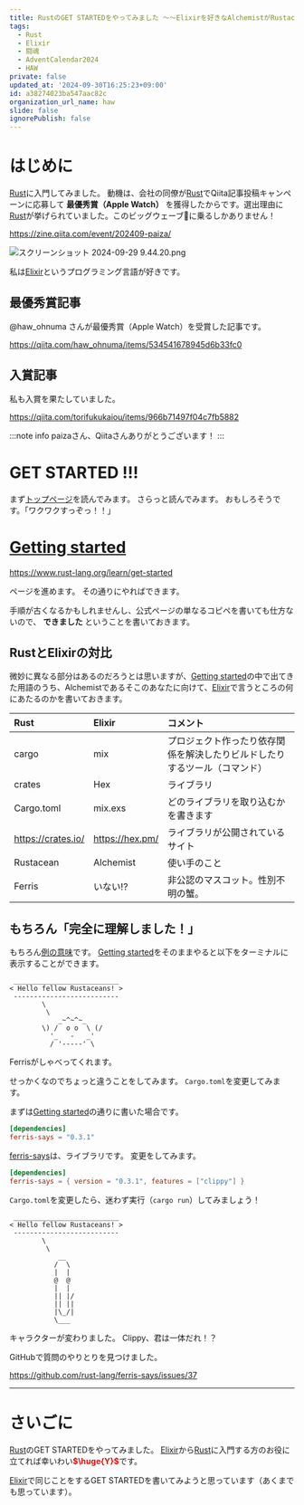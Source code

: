 ```yaml
---
title: RustのGET STARTEDをやってみました 〜〜Elixirを好きなAlchemistがRustaceanにもなるまで〜〜
tags:
  - Rust
  - Elixir
  - 闘魂
  - AdventCalendar2024
  - HAW
private: false
updated_at: '2024-09-30T16:25:23+09:00'
id: a38274023ba547aac82c
organization_url_name: haw
slide: false
ignorePublish: false
---
```

# はじめに

[Rust](https://www.rust-lang.org/)に入門してみました。
動機は、会社の同僚が[Rust](https://www.rust-lang.org/)でQiita記事投稿キャンペーンに応募して **最優秀賞（Apple Watch）** を獲得したからです。選出理由に[Rust](https://www.rust-lang.org/)が挙げられていました。このビッグウェーブ🌊に乗るしかありません！

https://zine.qiita.com/event/202409-paiza/

![スクリーンショット 2024-09-29 9.44.20.png](https://qiita-image-store.s3.ap-northeast-1.amazonaws.com/0/131808/a5268eb8-b05c-da9d-3741-b427729dc561.png)

私は[Elixir](https://elixir-lang.org/)というプログラミング言語が好きです。

## 最優秀賞記事

@haw_ohnuma さんが最優秀賞（Apple Watch）を受賞した記事です。

https://qiita.com/haw_ohnuma/items/534541678945d6b33fc0

## 入賞記事

私も入賞を果たしていました。

https://qiita.com/torifukukaiou/items/966b71497f04c7fb5882

:::note info
paizaさん、Qiitaさんありがとうございます！
:::

# GET STARTED !!!

まず[トップページ](https://www.rust-lang.org/)を読んでみます。
さらっと読んでみます。
おもしろそうです。「ワクワクすっぞっ！！」

# [Getting started](https://www.rust-lang.org/learn/get-started)

https://www.rust-lang.org/learn/get-started

ページを進めます。
その通りにやればできます。

手順が古くなるかもしれませんし、公式ページの単なるコピペを書いても仕方ないので、 **できました** ということを書いておきます。

## RustとElixirの対比

微妙に異なる部分はあるのだろうとは思いますが、[Getting started](https://www.rust-lang.org/learn/get-started)の中で出てきた用語のうち、Alchemistであるそこのあなたに向けて、[Elixir](https://elixir-lang.org/)で言うところの何にあたるのかを書いておきます。

| Rust | Elixir | コメント |
|:-|:-|:-|
| cargo  | mix   | プロジェクト作ったり依存関係を解決したりビルドしたりするツール（コマンド）|
| crates  | Hex  | ライブラリ |
| Cargo.toml | mix.exs | どのライブラリを取り込むかを書きます |
| https://crates.io/  | https://hex.pm/  | ライブラリが公開されているサイト |
| Rustacean | Alchemist | 使い手のこと |
| Ferris| いない!? | 非公認のマスコット。性別不明の蟹。　|

## もちろん「完全に理解しました！」

もちろん[例の意味](https://togetter.com/li/1268851)です。
[Getting started](https://www.rust-lang.org/learn/get-started)をそのままやると以下をターミナルに表示することができます。


```text
 __________________________
< Hello fellow Rustaceans! >
 --------------------------
        \
         \
            _~^~^~_
        \) /  o o  \ (/
          '_   -   _'
          / '-----' \
```

Ferrisがしゃべってくれます。

せっかくなのでちょっと違うことをしてみます。
`Cargo.toml`を変更してみます。

まずは[Getting started](https://www.rust-lang.org/learn/get-started)の通りに書いた場合です。

```toml:Cargo.toml
[dependencies]
ferris-says = "0.3.1"
```

[ferris-says](https://crates.io/crates/ferris-says)は、ライブラリです。
変更をしてみます。

```toml:Cargo.toml
[dependencies]
ferris-says = { version = "0.3.1", features = ["clippy"] }
```

`Cargo.toml`を変更したら、迷わず実行（`cargo run`）してみましょう！

```
 __________________________
< Hello fellow Rustaceans! >
 --------------------------
        \
         \
            __
           /  \
           |  |
           @  @
           |  |
           || |/
           || ||
           |\_/|
           \___
```

キャラクターが変わりました。
Clippy、君は一体だれ！？

GitHubで質問のやりとりを見つけました。

https://github.com/rust-lang/ferris-says/issues/37

---

# さいごに

[Rust](https://www.rust-lang.org/)のGET STARTEDをやってみました。
[Elixir](https://elixir-lang.org/)から[Rust](https://www.rust-lang.org/)に入門する方のお役に立てれば幸いわい<b><font color="red">$\huge{Y}$</font></b>です。


[Elixir](https://elixir-lang.org/)で同じことをするGET STARTEDを書いてみようと思っています（あくまでも思っています）。
